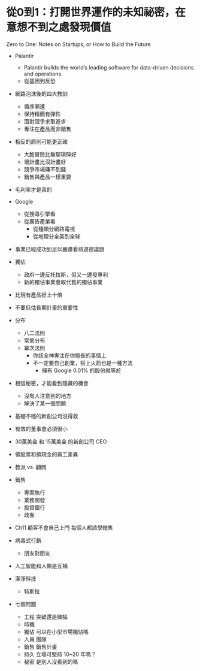 # 從0到1：打開世界運作的未知祕密，在意想不到之處發現價值
Zero to One: Notes on Startups, or How to Build the Future

- Palantir
    - Palantir builds the world’s leading software for data-driven decisions and operations.
    - 從基因到反恐

- 網路泡沫後的四大教訓
    - 循序漸進
    - 保持精簡有彈性
    - 面對競爭求取進步
    - 專注在產品而非銷售
- 相反的原則可能更正確
    - 大膽冒險比無聊瑣碎好
    - 壞計畫比沒計畫好
    - 競爭市場賺不到錢
    - 銷售與產品一樣重要

- 毛利率才是真的

- Google
    - 從搜尋引擎看
    - 從廣告產業看
        - 從種類分網路電視
        - 從地理分全美到全球

- 事業已經成功到足以嚴肅看待道德議題

- 獨佔
    - 政府一邊反托拉斯，但又一邊發專利
    - 新的獨佔事業會取代舊的獨佔事業

- 比現有產品好上十倍

- 不要低估長期計畫的重要性

- 分布
    - 八二法則
    - 常態分布
    - 冪次法則
        - 你該全神專注在你擅長的事情上
        - 不一定要自己創業，搭上火箭也是一種方法
            - 擁有 Google 0.01% 的股份就等於

- 相信秘密，才能看到隱藏的機會
    - 沒有人注意到的地方
    - 解決了某一個問題

- 基礎不穩的新創公司沒得救
- 有效的董事會必須很小
- 30萬美金 和 15萬美金 的新創公司 CEO
- 領股票和領現金的員工差異

- 教派 vs. 顧問

- 銷售
    - 專案執行
    - 業務開發
    - 投資銀行
    - 政客

- Ch11 顧客不會自己上門 每個人都該學銷售

- 病毒式行銷
    - 朋友對朋友

- 人工智能和人類是互補

- 潔淨科技
    - 特斯拉

- 七個問題
    - 工程 突破還是微幅
    - 時機 
    - 獨佔 可以在小型市場獨佔嗎
    - 人員 團隊
    - 銷售 銷售計畫
    - 持久 立場可堅持 10~20 年嗎？
    - 秘密 是別人沒看到的嗎